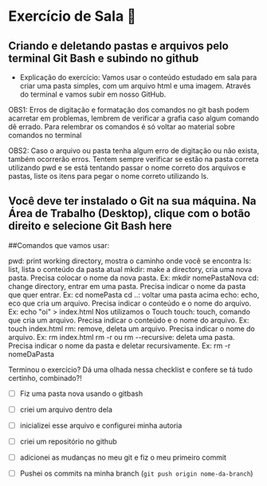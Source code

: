 # Exercício de Sala 🏫  

## Criando e deletando pastas e arquivos pelo terminal Git Bash e subindo no github


- Explicação do exercício: Vamos usar o conteúdo estudado em sala para criar uma pasta simples, com um arquivo html e uma imagem. Através do terminal e vamos subir em nosso GitHub.

OBS1: Erros de digitação e formatação dos comandos no git bash podem acarretar em problemas, lembrem de verificar a grafia caso algum comando dê errado. Para relembrar os comandos é só voltar ao material sobre comandos no terminal

OBS2: Caso o arquivo ou pasta tenha algum erro de digitação ou não exista, também ocorrerão erros. Tentem sempre verificar se estão na pasta correta utilizando pwd e se está tentando passar o nome correto dos arquivos e pastas, liste os itens para pegar o nome correto utilizando ls.

Você deve ter instalado o Git na sua máquina. Na Área de Trabalho (Desktop), clique com o botão direito e selecione Git Bash here
---

##Comandos que vamos usar:

pwd: print working directory, mostra o caminho onde você se encontra
ls: list, lista o conteúdo da pasta atual
mkdir: make a directory, cria uma nova pasta. Precisa colocar o nome da nova pasta. Ex: mkdir nomePastaNova
cd: change directory, entrar em uma pasta. Precisa indicar o nome da pasta que quer entrar. Ex: cd nomePasta
cd ..: voltar uma pasta acima
echo: echo, eco que cria um arquivo. Precisa indicar o conteúdo e o nome do arquivo. Ex: echo "oi" > index.html Nos utilizamos o Touch
touch: touch, comando que cria um arquivo. Precisa indicar o conteúdo e o nome do arquivo. Ex: touch index.html
rm: remove, deleta um arquivo. Precisa indicar o nome do arquivo. Ex: rm index.html
rm -r ou rm --recursive: deleta uma pasta. Precisa indicar o nome da pasta e deletar recursivamente. Ex: rm -r nomeDaPasta


Terminou o exercício? Dá uma olhada nessa checklist e confere se tá tudo certinho, combinado?!

- [ ] Fiz uma pasta nova usando o gitbash
- [ ] criei um arquivo dentro dela
- [ ] inicializei esse arquivo e configurei minha autoria
- [ ] criei um repositório no github
- [ ] adicionei as mudanças no meu git e fiz o meu primeiro commit
- [ ] Pushei os commits na minha branch (`git push origin nome-da-branch`)

